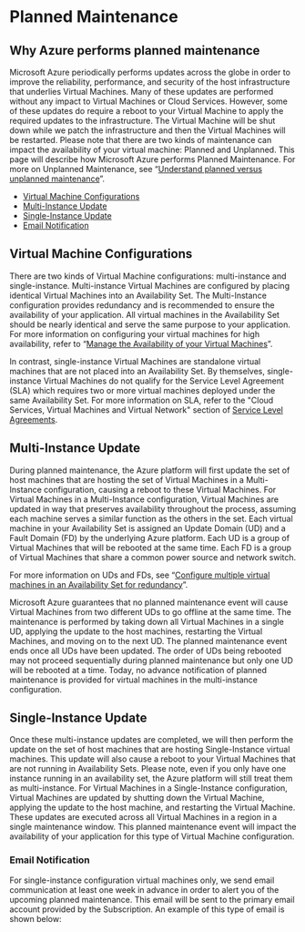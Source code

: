 <!--Properties section: this is required in all topics. Please fill it out!-->
<properties title="required" pageTitle="required" description="required" metaKeywords="" services="" solutions="" documentationCenter="" authors="" videoId="" scriptId="" />


# Planned Maintenance 

## Why Azure performs planned maintenance
<p> Microsoft Azure periodically performs updates across the globe in order to improve the reliability, performance, and security of the host infrastructure that underlies Virtual Machines. Many of these updates are performed without any impact to Virtual Machines or Cloud Services. However, some of these updates do require a reboot to your Virtual Machine to apply the required updates to the infrastructure. The Virtual Machine will be shut down while we patch the infrastructure and then the Virtual Machines will be restarted. Please note that there are two kinds of maintenance can impact the availability of your virtual machine: Planned and Unplanned. This page will describe how Microsoft Azure performs Planned Maintenance. For more on Unplanned Maintenance, see “<a href="http://azure.microsoft.com/en-us/documentation/articles/virtual-machines-manage-availability/#Understand-planned-versus-unplanned-maintenance">Understand planned versus unplanned maintenance</a>”. 

<!--Table of contents for topic, the words in brackets must match the heading wording exactly-->

* [Virtual Machine Configurations]  
* [Multi-Instance Update]
* [Single-Instance Update]
* [Email Notification]


## Virtual Machine Configurations
There are two kinds of Virtual Machine configurations: multi-instance and single-instance.  Multi-instance Virtual Machines are configured by placing identical Virtual Machines into an Availability Set. The Multi-Instance configuration provides redundancy and is recommended to ensure the availability of your application. All virtual machines in the Availability Set should be nearly identical and serve the same purpose to your application. For more information on configuring your virtual machines for high availability, refer to “<a href="http://azure.microsoft.com/en-us/documentation/articles/virtual-machines-manage-availability/">Manage the Availability of your Virtual Machines</a>”. 

In contrast, single-instance Virtual Machines are standalone virtual machines that are not placed into an Availability Set. By themselves, single-instance Virtual Machines do not qualify for the Service Level Agreement (SLA) which requires two or more virtual machines deployed under the same Availability Set. For more information on SLA, refer to the "Cloud Services, Virtual Machines and Virtual Network" section of [Service Level Agreements](../support/legal/sla/).


## Multi-Instance Update
During planned maintenance, the Azure platform will first update the set of host machines that are hosting the set of Virtual Machines in a Multi-Instance configuration, causing a reboot to these Virtual Machines. For Virtual Machines in a Multi-Instance configuration, Virtual Machines are updated in way that preserves availability throughout the process, assuming each machine serves a similar function as the others in the set. Each virtual machine in your Availability Set is assigned an Update Domain (UD) and a Fault Domain (FD) by the underlying Azure platform. Each UD is a group of Virtual Machines that will be rebooted at the same time. Each FD is a group of Virtual Machines that share a common power source and network switch. 

For more information on UDs and FDs, see “<a href="http://azure.microsoft.com/en-us/documentation/articles/virtual-machines-manage-availability/#configure-multiple-virtual-machines-in-an-availability-set-for-redundancy">Configure multiple virtual machines in an Availability Set for redundancy</a>”.

Microsoft Azure guarantees that no planned maintenance event will cause Virtual Machines from two different UDs to go offline at the same time. The maintenance is performed by taking down all Virtual Machines in a single UD, applying the update to the host machines, restarting the Virtual Machines, and moving on to the next UD. The planned maintenance event ends once all UDs have been updated. The order of UDs being rebooted may not proceed sequentially during planned maintenance but only one UD will be rebooted at a time. Today, no advance notification of planned maintenance is provided for virtual machines in the multi-instance configuration.

## Single-Instance Update
Once these multi-instance updates are completed, we will then perform the update on the set of host machines that are hosting Single-Instance virtual machines. This update will also cause a reboot to your Virtual Machines that are not running in Availability Sets. Please note, even if you only have one instance running in an availability set, the Azure platform will still treat them as multi-instance. For Virtual Machines in a Single-Instance configuration, Virtual Machines are updated by shutting down the Virtual Machine, applying the update to the host machine, and restarting the Virtual Machine. These updates are executed across all Virtual Machines in a region in a single maintenance window. This planned maintenance event will impact the availability of your application for this type of Virtual Machine configuration. 
 
### Email Notification
For single-instance configuration virtual machines only, we send email communication at least one week in advance in order to alert you of the upcoming planned maintenance. This email will be sent to the primary email account provided by the Subscription. An example of this type of email is shown below:

<!--Image reference-->
<!-- Insert image for the email -->

<!--Anchors-->
[Why azure performs planned maintenance]: #why-azure-performs-planned-maintenance
[Virtual Machine Configurations]: #virtual-machine-configurations
[Multi-Instance Update]: #multi-instance-update
[Single-Instance Update]: #single-instance-update
[Email notification]: #email-notification



<!--Link references-->
[Virtual Machines Manage Availability]: ../virtual-machines-windows-tutorial/
